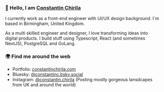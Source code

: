 ### 👋  Hello, I am [Constantin Chirila](https://constantinchirila.com)

I currently work as a front-end engineer with UI/UX design background. I´m based in Birmingham, United Kingdom.

As a multi skilled engineer and designer, I love transforming ideas into digital products. 
I build stuff using Typescript, React (and sometimes NextJS), PostgreSQL and GoLang.

### 🌍  Find me around the web
- Portfolio: [constantinchirila.com](https://constantinchirila.com)
- Bluesky: [@constantinc.bsky.social](https://bsky.app/profile/constantinc.bsky.social)
- Instagram: [@constantin.chirila](https://instagram.com/constantin.chirila) (Posting mostly gorgeous lansdcapes from UK and around the world)

<!--
**ConstantinChirila/ConstantinChirila** is a ✨ _special_ ✨ repository because its `README.md` (this file) appears on your GitHub profile.

Here are some ideas to get you started:

- 🔭 I’m currently working on ...
- 🌱 I’m currently learning ...
- 👯 I’m looking to collaborate on ...
- 🤔 I’m looking for help with ...
- 💬 Ask me about ...
- 📫 How to reach me: ...
- 😄 Pronouns: ...
- ⚡ Fun fact: ...
-->
